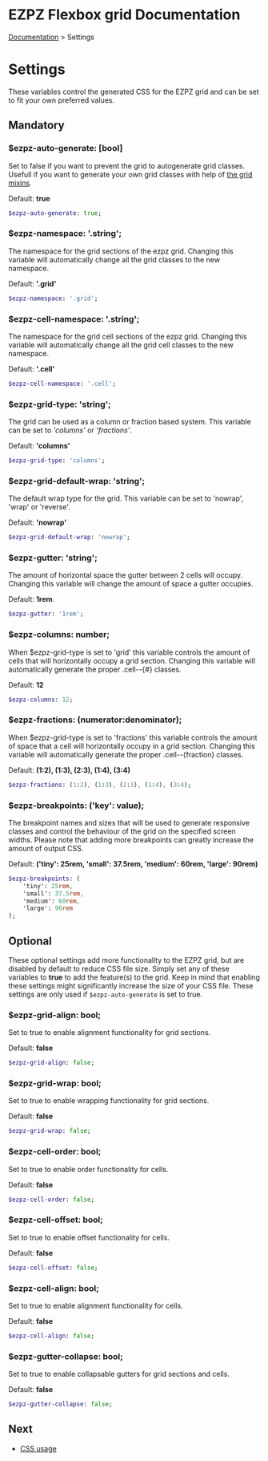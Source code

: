 # EZPZ Flexbox grid Documentation

[Documentation](docs.md) > Settings

# Settings
These variables control the generated CSS for the EZPZ grid and can be set to fit your own preferred values.

## Mandatory

### $ezpz-auto-generate: [bool]

Set to false if you want to prevent the grid to autogenerate grid classes. Usefull if you want to generate your own grid classes with help of [the grid mixins](mixins.md).

Default: **true**

```sass
$ezpz-auto-generate: true;
```

### $ezpz-namespace: '.string';

The namespace for the grid sections of the ezpz grid. Changing this variable will automatically change all the grid classes to the new namespace.

Default: **'.grid'**

```sass
$ezpz-namespace: '.grid';
```

### $ezpz-cell-namespace: '.string';

The namespace for the grid cell sections of the ezpz grid. Changing this variable will automatically change all the grid cell classes to the new namespace.

Default: **'.cell'**

```sass
$ezpz-cell-namespace: '.cell';
```

### $ezpz-grid-type: 'string';

The grid can be used as a column or fraction based system. This variable can be set to *'columns'* or *'fractions'*.

Default: **'columns'**

```sass
$ezpz-grid-type: 'columns';
```

### $ezpz-grid-default-wrap: 'string';

The default wrap type for the grid. This variable can be set to 'nowrap', 'wrap' or 'reverse'.

Default: **'nowrap'**

```sass
$ezpz-grid-default-wrap: 'nowrap';
```

### $ezpz-gutter: 'string';

The amount of horizontal space the gutter between 2 cells will occupy. Changing this variable will change the amount of space a gutter occupies.

Default: **1rem**.

```sass
$ezpz-gutter: '1rem';
```

### $ezpz-columns: number;

When $ezpz-grid-type is set to 'grid' this variable controls the amount of cells that will horizontally occupy a grid section. Changing this variable will automatically generate the proper .cell--{#} classes.

Default: **12**

```sass
$ezpz-columns: 12;
```

### $ezpz-fractions: (numerator:denominator);

When $ezpz-grid-type is set to 'fractions' this variable controls the amount of space that a cell will horizontally occupy in a grid section. Changing this variable will automatically generate the proper .cell--{fraction} classes.

Default: **(1:2), (1:3), (2:3), (1:4), (3:4)**

```sass
$ezpz-fractions: (1:2), (1:3), (2:3), (1:4), (3:4);
```

### $ezpz-breakpoints: ('key': value);

The breakpoint names and sizes that will be used to generate responsive classes and control the behaviour of the grid on the specified screen widths. Please note that adding more breakpoints can greatly increase the amount of output CSS.

Default: **('tiny': 25rem, 'small': 37.5rem, 'medium': 60rem, 'large': 90rem)**

```sass
$ezpz-breakpoints: (
    'tiny': 25rem,
    'small': 37.5rem,
    'medium': 60rem,
    'large': 90rem
);
```

## Optional
These optional settings add more functionality to the EZPZ grid, but are disabled by default to reduce CSS file size. Simply set any of these variables to **true** to add the feature(s) to the grid. Keep in mind that enabling these settings might significantly increase the size of your CSS file. These settings are only used if ```$ezpz-auto-generate``` is set to true.

### $ezpz-grid-align: bool;

Set to true to enable alignment functionality for grid sections.

Default: **false**

```sass
$ezpz-grid-align: false;
```

### $ezpz-grid-wrap: bool;

Set to true to enable wrapping functionality for grid sections.

Default: **false**

```sass
$ezpz-grid-wrap: false;
```

### $ezpz-cell-order: bool;

Set to true to enable order functionality for cells.

Default: **false**

```sass
$ezpz-cell-order: false;
```

### $ezpz-cell-offset: bool;

Set to true to enable offset functionality for cells.

Default: **false**

```sass
$ezpz-cell-offset: false;
```

### $ezpz-cell-align: bool;

Set to true to enable alignment functionality for cells.

Default: **false**

```sass
$ezpz-cell-align: false;
```

### $ezpz-gutter-collapse: bool;

Set to true to enable collapsable gutters for grid sections and cells.

Default: **false**

```sass
$ezpz-gutter-collapse: false;
```


## Next
* [CSS usage](css-usage.md)
